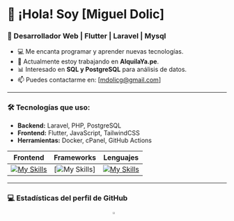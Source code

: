 # 👋 ¡Hola! Soy [Miguel Dolic] 
### 🚀 Desarrollador Web | Flutter | Laravel | Mysql

- 💻 Me encanta programar y aprender nuevas tecnologías.
- 📌 Actualmente estoy trabajando en **AlquilaYa.pe**.
- 📊 Interesado en **SQL y PostgreSQL** para análisis de datos.
- 📫 Puedes contactarme en: [mdolicg@gmail.com]

---

### 🛠️ Tecnologías que uso:
- **Backend:** Laravel, PHP, PostgreSQL
- **Frontend:** Flutter, JavaScript, TailwindCSS
- **Herramientas:** Docker, cPanel, GitHub Actions

| Frontend | Frameworks | Lenguajes |
|----------|-------|-------|
|[![My Skills](https://skillicons.dev/icons?i=html,css,js)](https://skillicons.dev)|[![My Skills](https://skillicons.dev/icons?i=react,laravel,flutter&perline=3)]|[![My Skills](https://skillicons.dev/icons?i=php)](https://skillicons.dev)|
 

---
### 💻 Estadísticas del perfil de GitHub
<div style="display: flex; justify-content: space-around;">
 <a href="https://github.com/MiguelDG-96/github-readme-stats">
   <img align="center" src="https://github-readme-stats.vercel.app/api?username=MiguelDG-96&show_icons=true&theme=tokyonight&locale=es" width="48%/>
 </a>
 <a href="https://github.com/MiguelDG-96/github-readme-stats">
   <img align="center" src="https://github-readme-stats.vercel.app/api/top-langs/?username=MiguelDG-96&layout=compact&theme=tokyonight&locale=es" width="48%/>
 </a>
</div>

